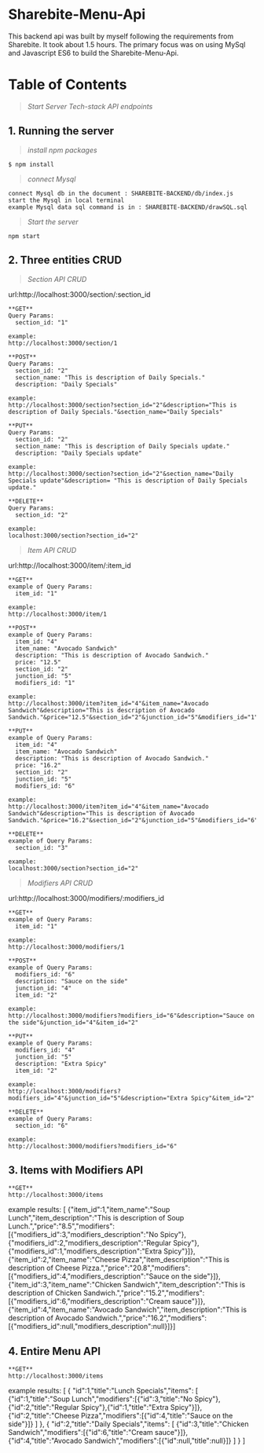 # Sharebite-Menu-Api
This backend api was built by myself following the requirements from Sharebite. It took about 1.5 hours. The primary focus was on using MySql and Javascript ES6 to build the Sharebite-Menu-Api.

# Table of Contents 
  >*Start Server*
  >*Tech-stack*
  >*API endpoints*
 
##  1. Running the server
>*install npm packages*
```
$ npm install
```
>*connect Mysql*
```
connect Mysql db in the document : SHAREBITE-BACKEND/db/index.js 
start the Mysql in local terminal
example Mysql data sql command is in : SHAREBITE-BACKEND/drawSQL.sql
```
>*Start the server*
```
npm start
```
##  2. Three entities CRUD
>*Section API CRUD*

url:http://localhost:3000/section/:section_id
```
**GET**
Query Params:
  section_id: "1"

example:
http://localhost:3000/section/1
```
```
**POST**
Query Params:
  section_id: "2"
  section_name: "This is description of Daily Specials."
  description: "Daily Specials"
  
example:
http://localhost:3000/section?section_id="2"&description="This is description of Daily Specials."&section_name="Daily Specials"
```
```
**PUT**
Query Params:
  section_id: "2"
  section_name: "This is description of Daily Specials update."
  description: "Daily Specials update"
  
example:
http://localhost:3000/section?section_id="2"&section_name="Daily Specials update"&description= "This is description of Daily Specials update."
```
```
**DELETE**
Query Params:
  section_id: "2"
  
example:
localhost:3000/section?section_id="2"
```

>*Item API CRUD*

url:http://localhost:3000/item/:item_id
```
**GET**
example of Query Params:
  item_id: "1"

example:
http://localhost:3000/item/1
```
```
**POST**
example of Query Params:
  item_id: "4"
  item_name: "Avocado Sandwich"
  description: "This is description of Avocado Sandwich."
  price: "12.5"
  section_id: "2"
  junction_id: "5"
  modifiers_id: "1"
  
example:
http://localhost:3000/item?item_id="4"&item_name="Avocado Sandwich"&description="This is description of Avocado Sandwich."&price="12.5"&section_id="2"&junction_id="5"&modifiers_id="1"
```
```
**PUT**
example of Query Params:
  item_id: "4"
  item_name: "Avocado Sandwich"
  description: "This is description of Avocado Sandwich."
  price: "16.2"
  section_id: "2"
  junction_id: "5"
  modifiers_id: "6"
  
example:
http://localhost:3000/item?item_id="4"&item_name="Avocado Sandwich"&description="This is description of Avocado Sandwich."&price="16.2"&section_id="2"&junction_id="5"&modifiers_id="6"
```
```
**DELETE**
example of Query Params:
  section_id: "3"
  
example:
localhost:3000/section?section_id="2"
```
>*Modifiers API CRUD*

url:http://localhost:3000/modifiers/:modifiers_id
```
**GET**
example of Query Params:
  item_id: "1"

example:
http://localhost:3000/modifiers/1
```
```
**POST**
example of Query Params:
  modifiers_id: "6"
  description: "Sauce on the side"
  junction_id: "4"
  item_id: "2"
  
example:
http://localhost:3000/modifiers?modifiers_id="6"&description="Sauce on the side"&junction_id="4"&item_id="2"
```
```
**PUT**
example of Query Params:
  modifiers_id: "4"
  junction_id: "5"
  description: "Extra Spicy"
  item_id: "2"
  
example:
http://localhost:3000/modifiers?modifiers_id="4"&junction_id="5"&description="Extra Spicy"&item_id="2"
```
```
**DELETE**
example of Query Params:
  section_id: "6"
  
example:
http://localhost:3000/modifiers?modifiers_id="6"
```
##  3. Items with Modifiers API
```
**GET**
http://localhost:3000/items
```
example results:
[
  {"item_id":1,"item_name":"Soup Lunch","item_description":"This is description of Soup Lunch.","price":"8.5","modifiers":[{"modifiers_id":3,"modifiers_description":"No Spicy"},{"modifiers_id":2,"modifiers_description":"Regular Spicy"},{"modifiers_id":1,"modifiers_description":"Extra Spicy"}]},
  {"item_id":2,"item_name":"Cheese Pizza","item_description":"This is description of Cheese Pizza.","price":"20.8","modifiers":[{"modifiers_id":4,"modifiers_description":"Sauce on the side"}]},
  {"item_id":3,"item_name":"Chicken Sandwich","item_description":"This is description of Chicken Sandwich.","price":"15.2","modifiers":[{"modifiers_id":6,"modifiers_description":"Cream sauce"}]},
  {"item_id":4,"item_name":"Avocado Sandwich","item_description":"This is description of Avocado Sandwich.","price":"16.2","modifiers":[{"modifiers_id":null,"modifiers_description":null}]}]

##  4. Entire Menu API
```
**GET**
http://localhost:3000/items
```
example results:
[
  {
  "id":1,"title":"Lunch Specials","items":
     [
      {"id":1,"title":"Soup Lunch","modifiers":[{"id":3,"title":"No Spicy"},{"id":2,"title":"Regular Spicy"},{"id":1,"title":"Extra Spicy"}]},
      {"id":2,"title":"Cheese Pizza","modifiers":[{"id":4,"title":"Sauce on the side"}]}
     ]
  },
 {
  "id":2,"title":"Daily Specials","items":
    [
      {"id":3,"title":"Chicken Sandwich","modifiers":[{"id":6,"title":"Cream sauce"}]},
      {"id":4,"title":"Avocado Sandwich","modifiers":[{"id":null,"title":null}]}
     ]
  }
]
